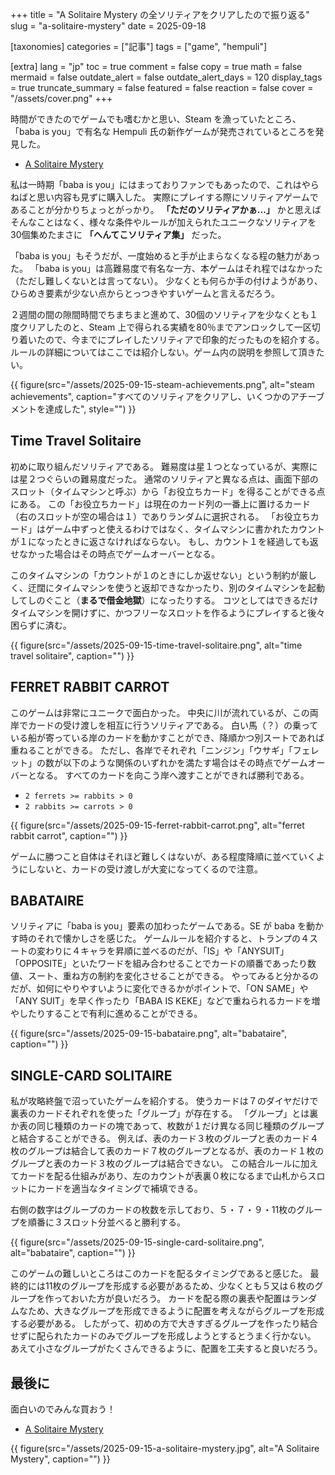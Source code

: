 +++
title = "A Solitaire Mystery の全ソリティアをクリアしたので振り返る"
slug = "a-solitaire-mystery"
date = 2025-09-18

[taxonomies]
categories = ["記事"]
tags = ["game", "hempuli"]

[extra]
lang = "jp"
toc = true
comment = false
copy = true
math = false
mermaid = false
outdate_alert = false
outdate_alert_days = 120
display_tags = true
truncate_summary = false
featured = false
reaction = false
cover = "/assets/cover.png"
+++

時間ができたのでゲームでも嗜むかと思い、Steam を漁っていたところ、「baba is you」で有名な Hempuli 氏の新作ゲームが発売されているところを発見した。

- [A Solitaire Mystery](https://store.steampowered.com/app/3743220/A_Solitaire_Mystery/)

私は一時期「baba is you」にはまっておりファンでもあったので、これはやらねばと思い内容も見ずに購入した。
実際にプレイする際にソリティアゲームであることが分かりちょっとがっかり。
**「ただのソリティアかぁ...」** かと思えばそんなことはなく、様々な条件やルールが加えられたユニークなソリティアを30個集めたまさに **「へんてこソリティア集」** だった。

「baba is you」もそうだが、一度始めると手が止まらなくなる程の魅力があった。
「baba is you」は高難易度で有名な一方、本ゲームはそれ程ではなかった（ただし難しくないとは言ってない）。
少なくとも何らか手の付けようがあり、ひらめき要素が少ない点からとっつきやすいゲームと言えるだろう。

２週間の間の隙間時間でちまちまと進めて、30個のソリティアを少なくとも１度クリアしたのと、Steam 上で得られる実績を80％までアンロックして一区切り着いたので、今までにプレイしたソリティアで印象的だったものを紹介する。
ルールの詳細についてはここでは紹介しない。ゲーム内の説明を参照して頂きたい。

{{ figure(src="/assets/2025-09-15-steam-achievements.png", alt="steam achievements", caption="すべてのソリティアをクリアし、いくつかのアチーブメントを達成した", style="") }}

## Time Travel Solitaire

初めに取り組んだソリティアである。
難易度は星１つとなっているが、実際には星２つぐらいの難易度だった。
通常のソリティアと異なる点は、画面下部のスロット（タイムマシンと呼ぶ）から「お役立ちカード」を得ることができる点にある。
この「お役立ちカード」は現在のカード列の一番上に置けるカード（右のスロットが空の場合は１）でありランダムに選択される。
「お役立ちカード」はゲーム中ずっと使えるわけではなく、タイムマシンに書かれたカウントが１になったときに返さなければならない。
もし、カウント１を経過しても返せなかった場合はその時点でゲームオーバーとなる。

このタイムマシンの「カウントが１のときにしか返せない」という制約が厳しく、迂闊にタイムマシンを使うと返却できなかったり、別のタイムマシンを起動してしのぐこと（**まるで借金地獄**）になったりする。
コツとしてはできるだけタイムマシンを開けずに、かつフリーなスロットを作るようにプレイすると後々困らずに済む。

{{ figure(src="/assets/2025-09-15-time-travel-solitaire.png", alt="time travel solitaire", caption="") }}

## FERRET RABBIT CARROT

このゲームは非常にユニークで面白かった。
中央に川が流れているが、この両岸でカードの受け渡しを相互に行うソリティアである。
白い馬（？）の乗っている船が寄っている岸のカードを動かすことができ、降順かつ別スートであれば重ねることができる。
ただし、各岸でそれぞれ「ニンジン」「ウサギ」「フェレット」の数が以下のような関係のいずれかを満たす場合はその時点でゲームオーバーとなる。
すべてのカードを向こう岸へ渡すことができれば勝利である。

- `2 ferrets >= rabbits > 0`
- `2 rabbits >= carrots > 0`

{{ figure(src="/assets/2025-09-15-ferret-rabbit-carrot.png", alt="ferret rabbit carrot", caption="") }}

ゲームに勝つこと自体はそれほど難しくはないが、ある程度降順に並べていくようにしないと、カードの受け渡しが大変になってくるので注意。

## BABATAIRE

ソリティアに「baba is you」要素の加わったゲームである。SE が baba を動かす時のそれで懐かしさを感じた。
ゲームルールを紹介すると、トランプの４スートの変わりに４キャラを昇順に並べるのだが、「IS」や「ANYSUIT」「OPPOSITE」といたワードを組み合わせることでカードの順番であったり数値、スート、重ね方の制約を変化させることができる。
やってみると分かるのだが、如何にやりやすいように変化できるかがポイントで、「ON SAME」や「ANY SUIT」を早く作ったり「BABA IS KEKE」などで重ねられるカードを増やしたりすることで有利に進めることができる。

{{ figure(src="/assets/2025-09-15-babataire.png", alt="babataire", caption="") }}

## SINGLE-CARD SOLITAIRE

私が攻略終盤で沼っていたゲームを紹介する。
使うカードは７のダイヤだけで裏表のカードそれぞれを使った「グループ」が存在する。
「グループ」とは裏か表の同じ種類のカードの塊であって、枚数が１だけ異なる同じ種類のグループと結合することができる。
例えば、表のカード３枚のグループと表のカード４枚のグループは結合して表のカード７枚のグループとなるが、表のカード１枚のグループと表のカード３枚のグループは結合できない。
この結合ルールに加えてカードを配る仕組みがあり、左のカウントが表裏０枚になるまで山札からスロットにカードを適当なタイミングで補填できる。

右側の数字はグループのカードの枚数を示しており、５・７・９・11枚のグループを順番に３スロット分並べると勝利する。

{{ figure(src="/assets/2025-09-15-single-card-solitaire.png", alt="babataire", caption="") }}

このゲームの難しいところはこのカードを配るタイミングであると感じた。
最終的には11枚のグループを形成する必要があるため、少なくとも５又は６枚のグループを作っておいた方が良いだろう。
カードを配る際の裏表や配置はランダムなため、大きなグループを形成できるように配置を考えながらグループを形成する必要がある。
したがって、初めの方で大きすぎるグループを作ったり結合せずに配られたカードのみでグループを形成しようとするとうまく行かない。
あえて小さなグループがたくさんできるように、配置を工夫すると良いだろう。

## 最後に

面白いのでみんな買おう！

- [A Solitaire Mystery](https://store.steampowered.com/app/3743220/A_Solitaire_Mystery/)

{{ figure(src="/assets/2025-09-15-a-solitaire-mystery.jpg", alt="A Solitaire Mystery", caption="") }}